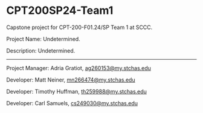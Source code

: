 # CPT200SP24-Team1
Capstone project for CPT-200-F01.24/SP Team 1 at SCCC.

Project Name: Undetermined.

Description: Undetermined.
_____

Project Manager: Adria Gratiot, ag260153@my.stchas.edu

Developer: Matt Neiner, mn266474@my.stchas.edu

Developer: Timothy Huffman, th259988@my.stchas.edu

Developer: Carl Samuels, cs249030@my.stchas.edu
